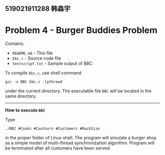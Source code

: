 519021911288 韩森宇
---
Problem 4 - Burger Buddies Problem
===
Contains:
- `README.md` - This file
- `bbc.c` - Source code file
- `testscript.txt` - Sample output of BBC

To compile `bbc.c`, use shell command

`
gcc -o BBC bbc.c -lpthread
`

under the current directory. The executable file `BBC` will be located in the same directory.

---
**How to execute `BBC`**

Type

`
./BBC #Cooks #Cashiers #Customers #RackSize
`

in the proper folder of Linux shell. The program will simulate a burger shop as a simple model of multi-thread synchronization algorithm. Program will be terminated after all customers have been served.